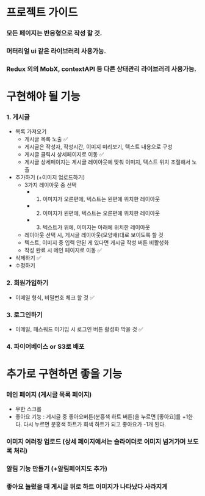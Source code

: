 # 프로젝트 가이드

### 모든 페이지는 반응형으로 작성 할 것.
### 머터리얼 ui 같은 라이브러리 사용가능.
### Redux 외의 MobX, contextAPI 등 다른 상태관리 라이브러리 사용가능.

# 구현해야 될 기능

### 1. 게시글 

   - 목록 가져오기
      - 게시글 목록 노출 ✅
      - 게시글은 작성자, 작성시간, 이미지 미리보기, 텍스트 내용으로 구성
      - 게시글 클릭시 상세페이지로 이동 ✅
      - 게시글 상세페이지는 게시글 레이아웃에 맞춰 이미지, 텍스트 위치 조절해서 노출
   - 추가하기 (+이미지 업로드하기) 
       - 3가지 레이아웃 중 선택
          - 1. 이미지가 오른편에, 텍스트는 왼편에 위치한 레이아웃
          - 2. 이미지가 왼편에, 텍스트는 오른편에 위치한 레이아웃
          - 3. 텍스트가 위에, 이미지는 아래에 위치한 레이아웃
       - 레이아웃 선택 시, 게시글 레이아웃(모양새)대로 보이도록 할 것
       - 텍스트, 이미지 중 입력 안된 게 있다면 게시글 작성 버튼 비활성화
       - 작성 완료 시 메인 페이지로 이동 ✅
   - 삭제하기 ✅
   - 수정하기
   
### 2. 회원가입하기
   - 이메일 형식, 비밀번호 체크 할 것 ✅
   
### 3. 로그인하기  
   - 이메일, 패스워드 미기입 시 로그인 버튼 활성화 막을 것 ✅
   
### 4. 파이어베이스 or S3로 배포

# 추가로 구현하면 좋을 기능

### 메인 페이지 (게시글 목록 페이지)
   - 무한 스크롤
   - 좋아요 기능 : 게시글 중 좋아요버튼(분홍색 하트 버튼)을 누르면 [좋아요]를 +1한다. 다시 누르면 분홍색 하트가 회색 하트가 되고 좋아요가 -1개 된다.
### 이미지 여러장 업로드 (상세 페이지에서는 슬라이더로 이미지 넘겨가며 보도록 처리)
### 알림 기능 만들기 (+알림페이지도 추가)
### 좋아요 눌렀을 때 게시글 위로 하트 이미지가 나타났다 사라지게 
